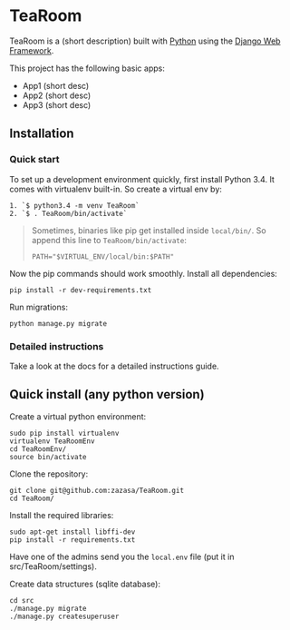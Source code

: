 

# TeaRoom

TeaRoom is a (short description) built with [Python][0] using the [Django Web Framework][1].

This project has the following basic apps:

* App1 (short desc)
* App2 (short desc)
* App3 (short desc)

## Installation

### Quick start

To set up a development environment quickly, first install Python 3.4. It
comes with virtualenv built-in. So create a virtual env by:

    1. `$ python3.4 -m venv TeaRoom`
    2. `$ . TeaRoom/bin/activate`

> Sometimes, binaries like pip get installed inside `local/bin/`. So append
> this line to `TeaRoom/bin/activate`:
>
> `PATH="$VIRTUAL_ENV/local/bin:$PATH"`

Now the pip commands should work smoothly. Install all dependencies:

    pip install -r dev-requirements.txt

Run migrations:

    python manage.py migrate

### Detailed instructions

Take a look at the docs for a detailed instructions guide.

[0]: https://www.python.org/
[1]: https://www.djangoproject.com/

## Quick install (any python version)

Create a virtual python environment:

    sudo pip install virtualenv
    virtualenv TeaRoomEnv
    cd TeaRoomEnv/
    source bin/activate

Clone the repository:

    git clone git@github.com:zazasa/TeaRoom.git
    cd TeaRoom/

Install the required libraries:

    sudo apt-get install libffi-dev
    pip install -r requirements.txt 

Have one of the admins send you the `local.env` file (put it in src/TeaRoom/settings).

Create data structures (sqlite database):
    
    cd src
    ./manage.py migrate
    ./manage.py createsuperuser